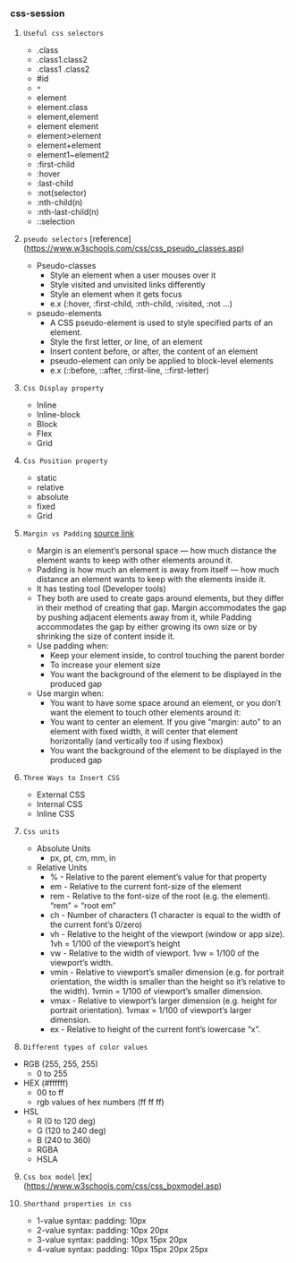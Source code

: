 ### css-session

1. `Useful css selectors` 
    - .class
    - .class1.class2
    - .class1 .class2
    - #id
    - `*`
    - element
    - element.class
    - element,element
    - element element
    - element>element
    - element+element
    - element1~element2
    - :first-child
    - :hover
    - :last-child
    - :not(selector)
    - :nth-child(n)
    - :nth-last-child(n)
    - ::selection
 
2. `pseudo selectors` [reference] (https://www.w3schools.com/css/css_pseudo_classes.asp)

    - Pseudo-classes
        - Style an element when a user mouses over it
        - Style visited and unvisited links differently
        - Style an element when it gets focus
        - e.x (:hover, :first-child, :nth-child, :visited, :not ...)
    - pseudo-elements
        - A CSS pseudo-element is used to style specified parts of an element.
        - Style the first letter, or line, of an element
        - Insert content before, or after, the content of an element
        - pseudo-element can only be applied to block-level elements
        - e.x (::before, ::after, ::first-line, ::first-letter)
        
3. `Css Display property`
    - Inline
    - Inline-block
    - Block
    - Flex
    - Grid
    
4. `Css Position property`
    - static
    - relative
    - absolute
    - fixed
    - Grid
5. `Margin vs Padding`  [source link](https://medium.com/frontendshortcut/margin-vs-padding-c1fc8ea8bfaf)
    - Margin is an element’s personal space — how much distance the element wants to keep with other elements around it.
    - Padding is how much an element is away from itself — how much distance an element wants to keep with the elements inside it.
    - It has testing tool (Developer tools)
    - They both are used to create gaps around elements, but they differ in their method of creating that gap. Margin accommodates the          gap by pushing adjacent elements away from it, while Padding accommodates the gap by either growing its own size or by shrinking        the size of content inside it.
    - Use padding when:
        - Keep your element inside, to control touching the parent border
        - To increase your element size
        - You want the background of the element to be displayed in the produced gap
     - Use margin when:
        - You want to have some space around an element, or you don’t want the element to touch other elements around it:
        - You want to center an element. If you give “margin: auto” to an element with fixed width, it will center that element  
          horizontally (and vertically too if using flexbox)
        - You want the background of the element to be displayed in the produced gap
    
6. `Three Ways to Insert CSS`
    - External CSS
    - Internal CSS
    - Inline CSS

7. `Css units` 
    - Absolute Units
        - px, pt, cm, mm, in
    - Relative Units
       - % - Relative to the parent element’s value for that property
       - em	- Relative to the current font-size of the element
       - rem - Relative to the font-size of the root (e.g. the <html> element). “rem” = “root em”
       - ch	- Number of characters (1 character is equal to the width of the current font’s 0/zero)
       - vh	- Relative to the height of the viewport (window or app size). 1vh = 1/100 of the viewport’s height
       - vw	- Relative to the width of viewport. 1vw = 1/100 of the viewport’s width.
       - vmin - Relative to viewport’s smaller dimension (e.g. for portrait orientation, the width is smaller than the height so it’s            relative to the width). 1vmin = 1/100 of viewport’s smaller dimension.
       - vmax - Relative to viewport’s larger dimension (e.g. height for portrait orientation). 1vmax = 1/100 of viewport’s larger                 dimension.
       - ex - Relative to height of the current font’s lowercase “x”.

8. `Different types of color values`
- RGB (255, 255, 255)
  - 0 to 255
- HEX (#ffffff)
  - 00 to ff 
  - rgb values of hex numbers (ff ff ff)
- HSL 
  - R (0 to 120 deg)
  - G (120 to 240 deg)
  - B (240 to 360)
  - RGBA
  - HSLA
    
9. `Css box model` [ex] (https://www.w3schools.com/css/css_boxmodel.asp)

10. `Shorthand properties in css`
    - 1-value syntax: padding: 10px
    - 2-value syntax: padding: 10px 20px
    - 3-value syntax: padding: 10px 15px 20px
    - 4-value syntax: padding: 10px 15px 20px 25px
    
